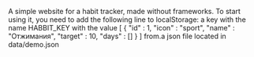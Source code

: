 A simple website for a habit tracker, made without frameworks. To start using it, you need to add the following line to localStorage: a key with the name HABBIT_KEY with the value
[
    {
        "id" : 1,
        "icon" : "sport",
        "name" : "Отжимания",
        "target" : 10,
        "days" : []
    }
]
from.a json file located in data/demo.json

